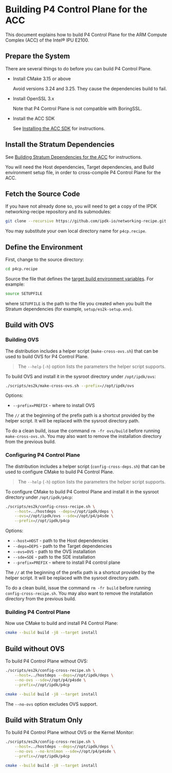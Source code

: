 # Building P4 Control Plane for the ACC

This document explains how to build P4 Control Plane for the ARM Compute
Complex (ACC) of the Intel&reg; IPU E2100.

## Prepare the System

There are several things to do before you can build P4 Control Plane.

- Install CMake 3.15 or above

  Avoid versions 3.24 and 3.25. They cause the dependencies build to fail.

- Install OpenSSL 3.x

  Note that P4 Control Plane is not compatible with BoringSSL.

- Install the ACC SDK

  See [Installing the ACC SDK](installing-acc-sdk.md) for instructions.

## Install the Stratum Dependencies

See [Building Stratum Dependencies for the ACC](/guides/deps/building-acc-stratum-deps.md)
for instructions.

You will need the Host dependencies, Target dependencies, and Build environment
setup file, in order to cross-compile P4 Control Plane for the ACC.

## Fetch the Source Code

If you have not already done so, you will need to get a copy of the IPDK
networking-recipe repository and its submodules:

```bash
git clone --recursive https://github.com/ipdk-io/networking-recipe.git p4cp.recipe
```

You may substitute your own local directory name for `p4cp.recipe`.

## Define the Environment

First, change to the source directory:

```bash
cd p4cp.recipe
```

Source the file that defines the
[target build environment variables](defining-acc-environment.md).
For example:

```bash
source SETUPFILE
```

where `SETUPFILE` is the path to the file you created when you built the
Stratum dependencies (for example, `setup/es2k-setup.env`).

## Build with OVS

### Building OVS

The distribution includes a helper script (`make-cross-ovs.sh`) that can be
used to build OVS for P4 Control Plane.

> The `--help` (`-h`) option lists the parameters the helper script supports.

To build OVS and install it in the sysroot directory under `/opt/ipdk/ovs`:

```bash
./scripts/es2k/make-cross-ovs.sh --prefix=//opt/ipdk/ovs
```

Options:

- `--prefix=PREFIX` - where to install OVS

The `//` at the beginning of the prefix path is a shortcut provided by
the helper script. It will be replaced with the sysroot directory path.

To do a clean build, issue the command `rm -fr ovs/build` before running
`make-cross-ovs.sh`. You may also want to remove the installation
directory from the previous build.

### Configuring P4 Control Plane

The distribution includes a helper script (`config-cross-deps.sh`) that
can be used to configure CMake to build P4 Control Plane.

> The `--help` (`-h`) option lists the parameters the helper script supports.

To configure CMake to build P4 Control Plane and install it in the sysroot
directory under `/opt/ipdk/p4cp`:

```bash
./scripts/es2k/config-cross-recipe.sh \
    --host=../hostdeps --deps=//opt/ipdk/deps \
    --ovs=//opt/ipdk/ovs --sde=//opt/p4/p4sde \
    --prefix=//opt/ipdk/p4cp
```

Options:

- `--host=HOST` - path to the Host dependencies
- `--deps=DEPS` - path to the Target dependencies
- `--ovs=OVS` - path to the OVS installation
- `--sde=SDE` - path to the SDE installation
- `--prefix=PREFIX` - where to install P4 control plane

The `//` at the beginning of the prefix path is a shortcut provided by
the helper script. It will be replaced with the sysroot directory path.

To do a clean build, issue the command `rm -fr build` before running
`config-cross-recipe.sh`. You may also want to remove the installation
directory from the previous build.

### Building P4 Control Plane

Now use CMake to build and install P4 Control Plane:

```bash
cmake --build build -j8 --target install
```

## Build without OVS

To build P4 Control Plane without OVS:

```bash
./scripts/es2k/config-cross-recipe.sh \
    --host=../hostdeps --deps=//opt/ipdk/deps \
    --no-ovs --sde=//opt/p4/p4sde \
    --prefix=//opt/ipdk/p4cp

cmake --build build -j8 --target install
```

The `--no-ovs` option excludes OVS support.

## Build with Stratum Only

To build P4 Control Plane without OVS or the Kernel Monitor:

```bash
./scripts/es2k/config-cross-recipe.sh \
    --host=../hostdeps --deps=//opt/ipdk/deps \
    --no-ovs --no-krnlmon --sde=//opt/p4/p4sde \
    --prefix=//opt/ipdk/p4cp

cmake --build build -j8 --target install
```
